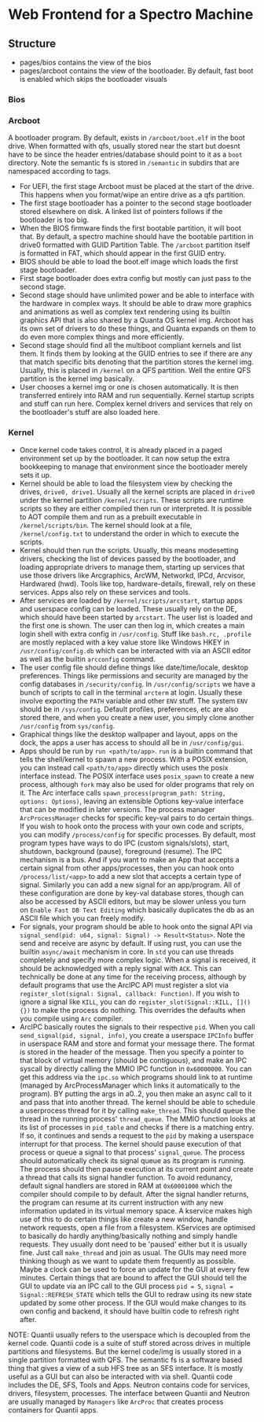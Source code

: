 # Web Frontend for a Spectro Machine

## Structure
- pages/bios contains the view of the bios
- pages/arcboot contains the view of the bootloader. By default, fast boot is enabled which skips the bootloader visuals

### Bios

### Arcboot
A bootloader program. By default, exists in `/arcboot/boot.elf` in the boot drive. When formatted with qfs, usually stored near the start but doesnt have to be since the header entries/database should point to it as a `boot` directory.
Note the semantic fs is stored in `/semantic` in subdirs that are namespaced according to tags.
- For UEFI, the first stage Arcboot must be placed at the start of the drive. This happens when you format/wipe an entire drive as a qfs partition.
- The first stage bootloader has a pointer to the second stage bootloader stored elsewhere on disk. A linked list of pointers follows if the bootloader is too big.
- When the BIOS firmware finds the first bootable partition, it will boot that. By default, a spectro machine should have the bootable partition in drive0 formatted with GUID Partition Table. The `/arcboot` partition itself is formatted in FAT, which should appear in the first GUID entry.
- BIOS should be able to load the boot.elf image which loads the first stage bootloader.
- First stage bootloader does extra config but mostly can just pass to the second stage.
- Second stage should have unlimited power and be able to interface with the hardware in complex ways. It should be able to draw more graphics and animations as well as complex text rendering using its builtin graphics API that is also shared by a Quanta OS kernel img. Arcboot has its own set of drivers to do these things, and Quanta expands on them to do even more complex things and more efficiently.
- Second stage should find all the multiboot compliant kernels and list them. It finds them by looking at the GUID entries to see if there are any that match specific bits denoting that the partition stores the kernel img. Usually, this is placed in `/kernel` on a QFS partition. Well the entire QFS partition is the kernel img basically.
- User chooses a kernel img or one is chosen automatically. It is then transferred entirely into RAM and run sequentially. Kernel startup scripts and stuff can run here. Complex kernel drivers and services that rely on the bootloader's stuff are also loaded here.

### Kernel
- Once kernel code takes control, it is already placed in a paged environment set up by the bootloader. It can now setup the extra bookkeeping to manage that environment since the bootloader merely sets it up.
- Kernel should be able to load the filesystem view by checking the drives, `drive0, drive1`. Usually all the kernel scripts are placed in `drive0` under the kernel partition `/kernel/scripts`. These scripts are runtime scripts so they are either compiled then run or interpreted. It is possible to AOT compile them and run as a prebuilt executable in `/kernel/scripts/bin`. The kernel should look at a file, `/kernel/config.txt` to understand the order in which to execute the scripts.
- Kernel should then run the scripts. Usually, this means modesetting drivers, checking the list of devices passed by the bootloader, and loading appropriate drivers to manage them, starting up services that use those drivers like Arcgraphics, ArcWM, Networkd, IPCd, Arcvisor, Hardwared (hwd). Tools like top, hardware-details, firewall, rely on these services. Apps also rely on these services and tools.
- After services are loaded by `/kernel/scripts/arcstart`, startup apps and userspace config can be loaded. These usually rely on the DE, which should have been started by `arcstart`. The user list is loaded and the first one is shown. The user can then log in, which creates a main login shell with extra config in `/usr/config`. Stuff like `bash.rc, .profile` are mostly replaced with a key value store like Windows HKEY in `/usr/config/config.db` which can be interacted with via an ASCII editor as well as the builtin `arcconfig` command.
- The user config file should define things like date/time/locale, desktop preferences. Things like permissions and security are managed by the config databases in `/security/config`. In `/usr/config/scripts` we have a bunch of scripts to call in the terminal `arcterm` at login. Usually these involve exporting the `PATH` variable and other `ENV` stuff. The system `ENV` should be in `/sys/config`. Default profiles, preferences, etc are also stored there, and when you create a new user, you simply clone another `/usr/config` from `sys/config`.
- Graphical things like the desktop wallpaper and layout, apps on the dock, the apps a user has access to should all be in `/usr/config/gui`.
- Apps should be run by `run <path/to/app>`. `run` is a builtin command that tells the shell/kernel to spawn a new process. With a POSIX extension, you can instead call `<path/to/app>` directly which uses the posix interface instead. The POSIX interface uses `posix_spawn` to create a new process, although `fork` may also be used for older programs that rely on it. The Arc interface calls `spawn_process(program_path: String, options: Options)`, leaving an extensible Options key-value interface that can be modified in later versions. The process manager `ArcProcessManager` checks for specific key-val pairs to do certain things. If you wish to hook onto the process with your own code and scripts, you can modify `/process/config` for specific processes. By default, most program types have ways to do IPC (custom signals/slots), start, shutdown, background (pause), foreground (resume). The IPC mechanism is a bus. And if you want to make an App that accepts a certain signal from other apps/processes, then you can hook onto `/process/list/<app>` to add a new slot that accepts a certain type of signal. Similarly you can add a new signal for an app/program. All of these configuration are done by key-val database stores, though can also be accessed by ASCII editors, but may be slower unless you turn on `Enable Fast DB Text Editing` which basically duplicates the db as an ASCII file which you can freely modify. 
- For signals, your program should be able to hook onto the signal API via `signal_send(pid: u64, signal: Signal) -> Result<Status>`. Note the send and receive are async by default. If using rust, you can use the builtin `async/await` mechanism in core. In `std` you can use threads completely and specify more complex logic. When a signal is received, it should be acknowledged with a reply signal with `ACK`. This can technically be done at any time for the receiving process, although by default programs that use the ArcIPC API must register a slot via `register_slot(signal: Signal, callback: Function)`. If you wish to ignore a signal like `KILL`, you can do `register_slot(Signal::KILL, []() {})` to make the process do nothing. This overrides the defaults when you compile using `Arc` compiler.
- ArcIPC basically routes the signals to their respective `pid`. When you call `send_signal(pid, signal, info)`, you create a userspace `IPCInfo` buffer in userspace RAM and store and format your message there. The format is stored in the header of the message. Then you specify a pointer to that block of virtual memory (should be contiguous), and make an IPC syscall by directly calling the MMIO IPC function in `0x60000000`. You can get this address via the `ipc.so` which programs should link to at runtime (managed by ArcProcessManager which links it automatically to the program). BY putting the args in a0..2, you then make an async call to it and pass that into another thread. The kernel should be able to schedule a userprocess thread for it by calling `make_thread`. This should queue the thread in the running process' `thread_queue`. The MMIO function looks at its list of processes in `pid_table` and checks if there is a matching entry. If so, it continues and sends a request to the `pid` by making a userspace interrupt for that process. The kernel should pause execution of that process or queue a signal to that process' `signal_queue`. The process should automatically check its signal queue as its program is running. The process should then pause execution at its current point and create a thread that calls its signal handler function. To avoid redunancy, default  signal handlers are stored in RAM at `0x60001000` which the compiler should compile to by default. After the signal handler returns, the program can resume at its current instruction with any new information updated in its virtual memory space. A kservice makes high use of this to do certain things like create a new window, handle network requests, open a file from a filesystem. KServices are optimised to basically do hardly anything/basically nothing and simply handle requests. They usually dont need to be 'paused' either but it is usually fine. Just call `make_thread` and join as usual. The GUIs may need more thinking though as we want to update them frequently as possible. Maybe a clock can be used to force an update for the GUI at every few minutes. Certain things that are bound to affect the GUI should tell the GUI to update via an IPC call to the GUI process `pid = 5`, `signal = Signal::REFRESH_STATE` which tells the GUI to redraw using its new state updated by some other process. If the GUI would make changes to its own config and backend, it should have builtin code to refresh right after.

NOTE: Quantii usually refers to the userspace which is decoupled from the kernel code. Quantii code is a suite of stuff stored across drives in multiple partitions and filesystems. But the kernel code/img is usually stored in a single partition formatted with QFS. The semantic fs is a software based thing that gives a view of a sub HFS tree as an SFS interface. It is mostly useful as a GUI but can also be interacted with via shell. Quantii code includes the DE, SFS, Tools and Apps. Neutron contains code for services, drivers, filesystem, processes. The interface between Quantii and Neutron are usually managed by `Managers` like `ArcProc` that creates process containers for Quantii apps.
